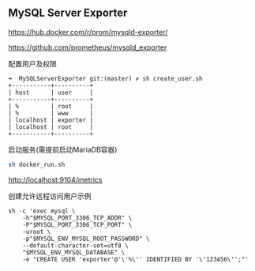 ## MySQL Server Exporter

https://hub.docker.com/r/prom/mysqld-exporter/

https://github.com/prometheus/mysqld_exporter

配置用户及权限
```
➜  MySQLServerExporter git:(master) ✗ sh create_user.sh
+-----------+----------+
| host      | user     |
+-----------+----------+
| %         | root     |
| %         | www      |
| localhost | exporter |
| localhost | root     |
+-----------+----------+
```

启动服务(需提前启动MariaDB容器)
```bash
sh docker_run.sh
```

[http://localhost:9104/metrics](http://localhost:9104/metrics)


创建允许远程访问用户示例
```
sh -c 'exec mysql \
    -h"$MYSQL_PORT_3306_TCP_ADDR" \
    -P"$MYSQL_PORT_3306_TCP_PORT" \
    -uroot \
    -p"$MYSQL_ENV_MYSQL_ROOT_PASSWORD" \
    --default-character-set=utf8 \
    "$MYSQL_ENV_MYSQL_DATABASE" \
    -e "CREATE USER 'exporter'@'\'%\'' IDENTIFIED BY '\'123456\'';"'
```
